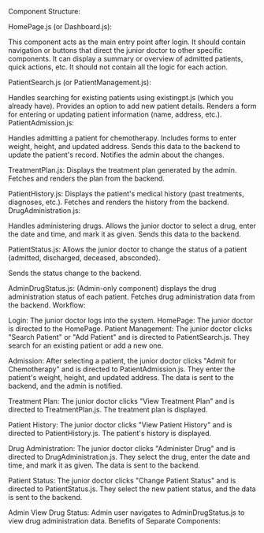 

Component Structure:

HomePage.js (or Dashboard.js):

This component acts as the main entry point after login.
It should contain navigation or buttons that direct the junior doctor to other specific components.
It can display a summary or overview of admitted patients, quick actions, etc.
It should not contain all the logic for each action.

PatientSearch.js (or PatientManagement.js):

Handles searching for existing patients using existingpt.js (which you already have).
Provides an option to add new patient details.
Renders a form for entering or updating patient information (name, address, etc.).
PatientAdmission.js:

Handles admitting a patient for chemotherapy.
Includes forms to enter weight, height, and updated address.
Sends this data to the backend to update the patient's record.
Notifies the admin about the changes.

TreatmentPlan.js:
Displays the treatment plan generated by the admin.
Fetches and renders the plan from the backend.

PatientHistory.js:
Displays the patient's medical history (past treatments, diagnoses, etc.).
Fetches and renders the history from the backend.
DrugAdministration.js:

Handles administering drugs.
Allows the junior doctor to select a drug, enter the date and time, and mark it as given.
Sends this data to the backend.

PatientStatus.js: Allows the junior doctor to change the status of a patient (admitted, discharged, deceased, absconded).

Sends the status change to the backend.

AdminDrugStatus.js: (Admin-only component) displays the drug administration status of each patient.
Fetches drug administration data from the backend.
Workflow:

Login: The junior doctor logs into the system.
HomePage: The junior doctor is directed to the HomePage.
Patient Management:  The junior doctor clicks "Search Patient" or "Add Patient" and is directed to PatientSearch.js.
They search for an existing patient or add a new one.


Admission:
After selecting a patient, the junior doctor clicks "Admit for Chemotherapy" and is directed to PatientAdmission.js.
They enter the patient's weight, height, and updated address.
The data is sent to the backend, and the admin is notified.


Treatment Plan:
The junior doctor clicks "View Treatment Plan" and is directed to TreatmentPlan.js.
The treatment plan is displayed.

Patient History:
The junior doctor clicks "View Patient History" and is directed to PatientHistory.js.
The patient's history is displayed.

Drug Administration:
The junior doctor clicks "Administer Drug" and is directed to DrugAdministration.js.
They select the drug, enter the date and time, and mark it as given.
The data is sent to the backend.

Patient Status:
The junior doctor clicks "Change Patient Status" and is directed to PatientStatus.js.
They select the new patient status, and the data is sent to the backend.

Admin View Drug Status:
Admin user navigates to AdminDrugStatus.js to view drug administration data.
Benefits of Separate Components:

